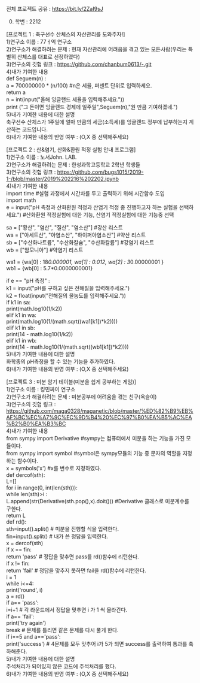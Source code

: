 전체 프로젝트 공유 : https://bit.ly/2ZaI9sJ  

0. 학번 : 2212  

[프로젝트 1 : 축구선수 산체스의 자산관리를 도와주자!]  
1)연구소 이름 : 77ㅓ억 연구소  
2)연구소가 해결하려는 문제 : 현재 자산관리에 어려움을 겪고 있는 모든사람(우리는 특별히 산체스를 대표로 선정하였다)  
3)연구소의 깃헙 링크 : https://github.com/chanbum0613/-.git  
4)내가 기여한 내용  
def Seguem(n) :  
    a = 700000000 * (n/100) #n은 세율, 퍼센트 단위로 입력하세요.  
    return a  
n = int(input("올해 잉글랜드 세율을 입력해주세요."))     
print ("그 돈이면 잉글랜드 경제에 일주일",Seguem(n),"원 만큼 기여하겠네.")  
5)내가 기여한 내용에 대한 설명  
축구선수 산체스가 1주일에 얼마 만큼의 세금(소득세)를 잉글랜드 정부에 납부하는지 계산하는 코드입니다.  
6)내가 기여한 내용의 반영 여부 : (O,X 중 선택해주세요)  



[프로젝트 2 : 산&염기, 산화&환원 적정 실험 안내 프로그램]  
1)연구소 이름 : 노서John. LAB.  
2)연구소가 해결하려는 문제 : 한성과학고등학교 2학년 학생들  
3)연구소의 깃헙 링크 : https://github.com/bugs1015/2019-1-/blob/master/2019%202216%202202.ipynb  
4)내가 기여한 내용  
import time  #실험 과정에서 시간차를 두고 출력하기 위해 시간함수 도입  
import math  
e = input("pH 측정과 산화환원 적정과 산염기 적정 중 진행하고자 하는 실험을 선택하세요.")  #산화환원 적정실험에 대한 기능, 산염기 적정실험에 대한 기능중 선택  

sa = ["황산", "염산", "질산", "염소산"]  #강산 리스트  
wa = ["아세트산", "아염소산", "하이퍼아염소산"]  #약산 리스트  
sb = ["수산화나트륨", "수산화칼슘", "수산화칼륨"]  #강염기 리스트  
wb = ["암모니아"]  #약염기 리스트  

wa1 = {wa[0] : 18*0.000001, wa[1] : 0.012, wa[2] : 3*0.00000001 }  
wb1 = {wb[0] : 5.7*0.0000000001}  



if e == "pH 측정" :  
    k1 = input("pH를 구하고 싶은 전해질을 입력해주세요.")  
    k2 = float(input("전해질의 몰농도를 입력해주세요."))  
    if k1 in sa:  
        print(math.log10(1/k2))  
    elif k1 in wa:  
        print(math.log10(1/(math.sqrt((wa1[k1])*k2))))  
    elif k1 in sb:  
        print(14 - math.log10(1/k2))  
    elif k1 in wb:  
        print(14 - math.log10(1/(math.sqrt((wb1[k1])*k2))))  
5)내가 기여한 내용에 대한 설명  
화학종의 pH측정을 할 수 있는 기능을 추가하였다.  
6)내가 기여한 내용의 반영 여부 : (O,X 중 선택해주세요)  



[프로젝트 3 : 미분 암기 테이블(미분을 쉽게 공부하는 게임)]  
1)연구소 이름 : 킹민짜이 연구소  
2)연구소가 해결하려는 문제 : 미분공부에 어려움을 겪는 친구(옥슬이)  
3)연구소의 깃헙 링크 : https://github.com/maga0328/maganetic/blob/master/%ED%82%B9%EB%AF%BC%EC%A7%9C%EC%9D%B4%20%EC%97%B0%EA%B5%AC%EA%B2%B0%EA%B3%BC  
4)내가 기여한 내용  
from sympy import Derivative #sympy는 컴퓨터에서 미분을 하는 기능을 가진 모듈이다.  
from sympy import symbol #symbol은 sympy모듈의 기능 중 문자의 역할을 지정하는 함수이다.  
x = symbols('x') #x를 변수로 지정하였다.  
def dercof(sth):   
    L=[]  
    for i in range(0, int(len(sth))):  
        while len(sth)>i :  
             L.append(str(Derivative(sth.pop(),x).doit())) #Derivative 클래스로 미분계수를 구한다.  
        return L  
def rd():  
    sth=input().split() # 미분을 진행할 식을 입력한다.  
    fin=input().split() # 내가 쓴 정답을 입력한다.  
    x = dercof(sth)   
    if x == fin:  
        return 'pass' # 정답을 맞추면 pass를 rd()함수에 리턴한다.          
    if x != fin:  
        return 'fail' # 정답을 맞추지 못하면 fail을 rd()함수에 리턴한다.  
i = 1  
while i<=4:  
    print('round', i)  
    a = rd()  
    if a== 'pass':  
        i=i+1 # 각 라운드에서 정답을 맞추면 i 가 1 씩 올라간다.  
    if a== 'fail':  
        print('try again')  
        break # 문제를 틀리면 같은 문제를 다시 풀게 한다.  
    if i==5 and a=='pass':  
        print('success') # 4문제를 모두 맞추어 i가 5가 되면 success를 출력하여 통과를 축하해준다.   
5)내가 기여한 내용에 대한 설명  
주석처리가 되어있지 않은 코드에 주석처리를 했다.  
6)내가 기여한 내용의 반영 여부 : (O,X 중 선택해주세요)  
